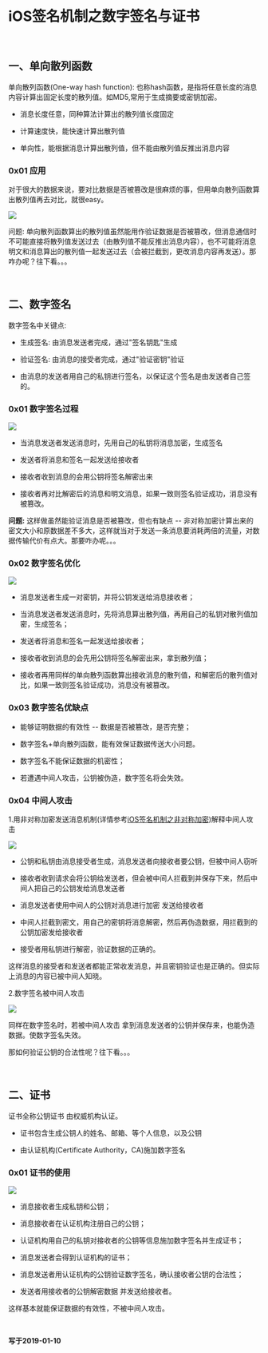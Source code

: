 # iOS签名机制之数字签名与证书

<br>

## 一、单向散列函数

单向散列函数(One-way hash function): 也称hash函数，是指将任意长度的消息内容计算出固定长度的散列值。如MD5,常用于生成摘要或密钥加密。

- 消息长度任意，同种算法计算出的散列值长度固定

- 计算速度快，能快速计算出散列值

- 单向性，能根据消息计算出散列值，但不能由散列值反推出消息内容

### 0x01 应用

对于很大的数据来说，要对比数据是否被篡改是很麻烦的事，但用单向散列函数算出散列值再去对比，就很easy。

![](../Images/iOSReverse/iOS签名机制之数字签名与证书/certificate_image1.png)


问题: 单向散列函数算出的散列值虽然能用作验证数据是否被篡改，但消息通信时不可能直接将散列值发送过去（由散列值不能反推出消息内容），也不可能将消息明文和消息算出的散列值一起发送过去（会被拦截到，更改消息内容再发送）。那咋办呢？往下看。。。

<br>

## 二、数字签名


数字签名中关键点: 

- 生成签名: 由消息发送者完成，通过"签名钥匙"生成

- 验证签名: 由消息的接受者完成，通过"验证密钥"验证

- 由消息的发送者用自己的私钥进行签名，以保证这个签名是由发送者自己签的。

### 0x01 数字签名过程

![](../Images/iOSReverse/iOS签名机制之数字签名与证书/certificate_image2.png)

- 当消息发送者发送消息时，先用自己的私钥将消息加密，生成签名

- 发送者将消息和签名一起发送给接收者

- 接收者收到消息的会用公钥将签名解密出来

- 接收者再对比解密后的消息和明文消息，如果一致则签名验证成功，消息没有被篡改。



 **问题:** 这样做虽然能验证消息是否被篡改，但也有缺点 -- 非对称加密计算出来的密文大小和原数据差不多大，这样就当对于发送一条消息要消耗两倍的流量，对数据传输代价有点大。那要咋办呢。。。


### 0x02 数字签名优化

![](../Images/iOSReverse/iOS签名机制之数字签名与证书/certificate_image3.png)

- 消息发送者生成一对密钥，并将公钥发送给消息接收者；

- 当消息发送者发送消息时，先将消息算出散列值，再用自己的私钥对散列值加密，生成签名；

- 发送者将消息和签名一起发送给接收者；

- 接收者收到消息的会先用公钥将签名解密出来，拿到散列值；

- 接收者再用同样的单向散列函数算出接收消息的散列值，和解密后的散列值对比，如果一致则签名验证成功，消息没有被篡改。


### 0x03 数字签名优缺点

- 能够证明数据的有效性 -- 数据是否被篡改，是否完整；

- 数字签名+单向散列函数，能有效保证数据传送大小问题。

- 数字签名不能保证数据的机密性；

- 若遭遇中间人攻击，公钥被伪造，数字签名将会失效。


### 0x04 中间人攻击

1.用非对称加密发送消息机制(详情参考[iOS签名机制之非对称加密](https://gitee.com/zhaoName0x01/Notes/blob/master/iOSReverse/iOS签名机制之非对称加密.md))解释中间人攻击

![](../Images/iOSReverse/iOS签名机制之数字签名与证书/certificate_image4.png)


- 公钥和私钥由消息接受者生成，消息发送者向接收者要公钥，但被中间人窃听

- 接收者收到请求会将公钥给发送者，但会被中间人拦截到并保存下来，然后中间人把自己的公钥发给消息发送者

- 消息发送者使用中间人的公钥对消息进行加密 发送给接收者

- 中间人拦截到密文，用自己的密钥将消息解密，然后再伪造数据，用拦截到的公钥加密发给接收者

- 接受者用私钥进行解密，验证数据的正确的。


这样消息的接受者和发送者都能正常收发消息，并且密钥验证也是正确的。但实际上消息的内容已被中间人知晓。

2.数字签名被中间人攻击

![](../Images/iOSReverse/iOS签名机制之数字签名与证书/certificate_image5.png)


同样在数字签名时，若被中间人攻击 拿到消息发送者的公钥并保存来，也能伪造数据。使数字签名失效。

那如何验证公钥的合法性呢？往下看。。。

<br>

## 二、证书


证书全称公钥证书 由权威机构认证。

- 证书包含生成公钥人的姓名、邮箱、等个人信息，以及公钥

- 由认证机构(Certificate Authority，CA)施加数字签名



### 0x01 证书的使用


![](../Images/iOSReverse/iOS签名机制之数字签名与证书/certificate_image6.png)


- 消息接收者生成私钥和公钥；

- 消息接收者在认证机构注册自己的公钥；

- 认证机构用自己的私钥对接收者的公钥等信息施加数字签名并生成证书；

- 消息发送者会得到认证机构的证书；

- 消息发送者用认证机构的公钥验证数字签名，确认接收者公钥的合法性；

- 发送者用接收者的公钥解密数据 并发送给接收者。


这样基本就能保证数据的有效性，不被中间人攻击。


<br>

**写于2019-01-10**

<br>